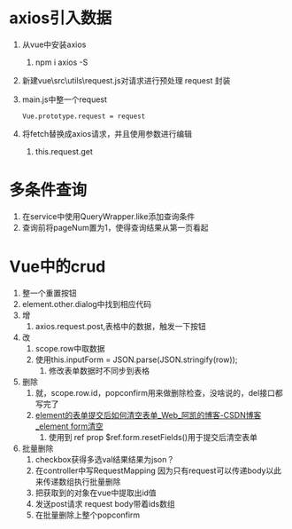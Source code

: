 # axios引入数据

1. 从vue中安装axios
   1. npm i axios -S
   
2. 新建vue\src\utils\request.js对请求进行预处理 request 封装

3. main.js中整一个request

   ```
   Vue.prototype.request = request
   ```

   

4. 将fetch替换成axios请求，并且使用参数进行编辑
   1. this.request.get



# 多条件查询

1. 在service中使用QueryWrapper.like添加查询条件
2. 查询前将pageNum置为1，使得查询结果从第一页看起

# Vue中的crud

1. 整一个重置按钮
2. element.other.dialog中找到相应代码
3. 增
   1. axios.request.post,表格中的数据，触发一下按钮
4. 改
   1. scope.row中取数据 
   2. 使用this.inputForm = JSON.parse(JSON.stringify(row));  
      1. 修改表单数据时不同步到表格
5. 删除
   1. 就，scope.row.id，popconfirm用来做删除检查，没啥说的，del接口都写完了
   2. [element的表单提交后如何清空表单_Web_阿凯的博客-CSDN博客_element form清空](https://blog.csdn.net/weixin_45122120/article/details/101202492)
      1. 使用到 ref prop $ref.form.resetFields()用于提交后清空表单
6. 批量删除
   1. checkbox获得多选val结果结果为json？
   2. 在controller中写RequestMapping 因为只有request可以传递body以此来传递数组执行批量删除
   3. 把获取到的对象在vue中提取出id值
   4. 发送post请求 request body带着ids数组
   5. 在批量删除上整个popconfirm